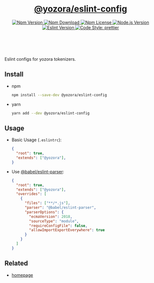 <header>
  <h1 align="center">
    <a href="https://github.com/yozorajs/yozora/tree/v2.3.1/scaffolds/eslint-config#readme">@yozora/eslint-config</a>
  </h1>
  <div align="center">
    <a href="https://www.npmjs.com/package/@yozora/eslint-config">
      <img
        alt="Npm Version"
        src="https://img.shields.io/npm/v/@yozora/eslint-config.svg"
      />
    </a>
    <a href="https://www.npmjs.com/package/@yozora/eslint-config">
      <img
        alt="Npm Download"
        src="https://img.shields.io/npm/dm/@yozora/eslint-config.svg"
      />
    </a>
    <a href="https://www.npmjs.com/package/@yozora/eslint-config">
      <img
        alt="Npm License"
        src="https://img.shields.io/npm/l/@yozora/eslint-config.svg"
      />
    </a>
    <a href="https://github.com/nodejs/node">
      <img
        alt="Node.js Version"
        src="https://img.shields.io/node/v/@yozora/eslint-config"
      />
    </a>
    <a href="https://github.com/eslint/eslint">
      <img
        alt="Eslint Version"
        src="https://img.shields.io/npm/dependency-version/@yozora/eslint-config/peer/eslint"
      />
    </a>
    <a href="https://github.com/prettier/prettier">
      <img
        alt="Code Style: prettier"
        src="https://img.shields.io/badge/code_style-prettier-ff69b4.svg?style=flat-square"
      />
    </a>
  </div>
</header>
<br/>

Eslint configs for yozora tokenizers.

## Install

- npm

  ```bash
  npm install --save-dev @yozora/eslint-config
  ```

- yarn

  ```bash
  yarn add --dev @yozora/eslint-config
  ```

## Usage

- Basic Usage (`.eslintrc`):

  ```json
  {
    "root": true,
    "extends": ["@yozora"],
  }
  ```

- Use [@babel/eslint-parser][]:

  ```json
  {
    "root": true,
    "extends": ["@yozora"],
    "overrides": [
      {
        "files": ["**/*.js"],
        "parser": "@babel/eslint-parser",
        "parserOptions": {
          "ecmaVersion": 2018,
          "sourceType": "module",
          "requireConfigFile": false,
          "allowImportExportEverywhere": true
        }
      }
    ]
  }
  ```

## Related

- [homepage][]

[homepage]: https://github.com/yozorajs/yozora/tree/v2.3.1/scaffolds/eslint-config#readme
[@babel/eslint-parser]: https://www.npmjs.com/package/@babel/eslint-parser
